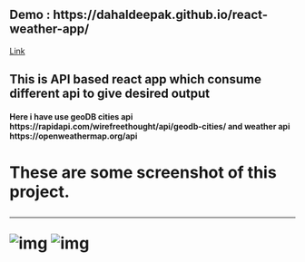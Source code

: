 <h2 > Demo : https://dahaldeepak.github.io/react-weather-app/  </h2>
 <a href="https://dahaldeepak.github.io/react-weather-app/" target="_blank" >Link</a>
<h2> This is API based react app which consume different api to give desired output </h2>
<h4> Here i have use geoDB cities api  https://rapidapi.com/wirefreethought/api/geodb-cities/ and weather api https://openweathermap.org/api </h4>
<h1> These are some screenshot of this project.
  <hr/>
<img alt="img" src="https://user-images.githubusercontent.com/86339152/211134530-fb293faf-f4cf-4e72-88f8-5aa6f655de72.png"/>

<img alt="img" src="https://user-images.githubusercontent.com/86339152/211134533-b09cf685-beb1-4a95-99fa-59122c67853f.png"/>
